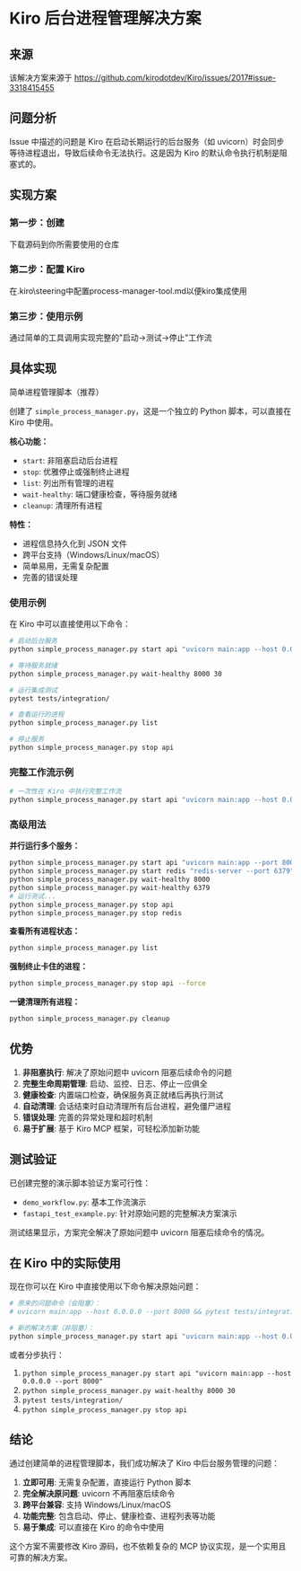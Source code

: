 # Kiro 后台进程管理解决方案

## 来源
该解决方案来源于
https://github.com/kirodotdev/Kiro/issues/2017#issue-3318415455

## 问题分析

Issue 中描述的问题是 Kiro 在启动长期运行的后台服务（如 uvicorn）时会同步等待进程退出，导致后续命令无法执行。这是因为 Kiro 的默认命令执行机制是阻塞式的。


## 实现方案

### 第一步：创建
下载源码到你所需要使用的仓库

### 第二步：配置 Kiro

在.kiro\steering中配置process-manager-tool.md以便kiro集成使用


### 第三步：使用示例

通过简单的工具调用实现完整的"启动→测试→停止"工作流

## 具体实现

简单进程管理脚本（推荐）

创建了 `simple_process_manager.py`，这是一个独立的 Python 脚本，可以直接在 Kiro 中使用。

**核心功能：**
- `start`: 非阻塞启动后台进程
- `stop`: 优雅停止或强制终止进程  
- `list`: 列出所有管理的进程
- `wait-healthy`: 端口健康检查，等待服务就绪
- `cleanup`: 清理所有进程

**特性：**
- 进程信息持久化到 JSON 文件
- 跨平台支持（Windows/Linux/macOS）
- 简单易用，无需复杂配置
- 完善的错误处理

### 使用示例

在 Kiro 中可以直接使用以下命令：

```bash
# 启动后台服务
python simple_process_manager.py start api "uvicorn main:app --host 0.0.0.0 --port 8000"

# 等待服务就绪
python simple_process_manager.py wait-healthy 8000 30

# 运行集成测试
pytest tests/integration/

# 查看运行的进程
python simple_process_manager.py list

# 停止服务
python simple_process_manager.py stop api
```

### 完整工作流示例

```bash
# 一次性在 Kiro 中执行完整工作流
python simple_process_manager.py start api "uvicorn main:app --host 0.0.0.0 --port 8000" && python simple_process_manager.py wait-healthy 8000 30 && pytest tests/integration/ && python simple_process_manager.py stop api
```

### 高级用法

**并行运行多个服务：**
```bash
python simple_process_manager.py start api "uvicorn main:app --port 8000"
python simple_process_manager.py start redis "redis-server --port 6379"
python simple_process_manager.py wait-healthy 8000
python simple_process_manager.py wait-healthy 6379
# 运行测试...
python simple_process_manager.py stop api
python simple_process_manager.py stop redis
```

**查看所有进程状态：**
```bash
python simple_process_manager.py list
```

**强制终止卡住的进程：**
```bash
python simple_process_manager.py stop api --force
```

**一键清理所有进程：**
```bash
python simple_process_manager.py cleanup
```


## 优势

1. **非阻塞执行**: 解决了原始问题中 uvicorn 阻塞后续命令的问题
2. **完整生命周期管理**: 启动、监控、日志、停止一应俱全
3. **健康检查**: 内置端口检查，确保服务真正就绪后再执行测试
4. **自动清理**: 会话结束时自动清理所有后台进程，避免僵尸进程
5. **错误处理**: 完善的异常处理和超时机制
6. **易于扩展**: 基于 Kiro MCP 框架，可轻松添加新功能

## 测试验证

已创建完整的演示脚本验证方案可行性：

- `demo_workflow.py`: 基本工作流演示
- `fastapi_test_example.py`: 针对原始问题的完整解决方案演示

测试结果显示，方案完全解决了原始问题中 uvicorn 阻塞后续命令的情况。

## 在 Kiro 中的实际使用

现在你可以在 Kiro 中直接使用以下命令解决原始问题：

```bash
# 原来的问题命令（会阻塞）：
# uvicorn main:app --host 0.0.0.0 --port 8000 && pytest tests/integration/

# 新的解决方案（非阻塞）：
python simple_process_manager.py start api "uvicorn main:app --host 0.0.0.0 --port 8000" && python simple_process_manager.py wait-healthy 8000 30 && pytest tests/integration/ && python simple_process_manager.py stop api
```

或者分步执行：
1. `python simple_process_manager.py start api "uvicorn main:app --host 0.0.0.0 --port 8000"`
2. `python simple_process_manager.py wait-healthy 8000 30`
3. `pytest tests/integration/`
4. `python simple_process_manager.py stop api`

## 结论

通过创建简单的进程管理脚本，我们成功解决了 Kiro 中后台服务管理的问题：

1. **立即可用**: 无需复杂配置，直接运行 Python 脚本
2. **完全解决原问题**: uvicorn 不再阻塞后续命令
3. **跨平台兼容**: 支持 Windows/Linux/macOS
4. **功能完整**: 包含启动、停止、健康检查、进程列表等功能
5. **易于集成**: 可以直接在 Kiro 的命令中使用

这个方案不需要修改 Kiro 源码，也不依赖复杂的 MCP 协议实现，是一个实用且可靠的解决方案。
